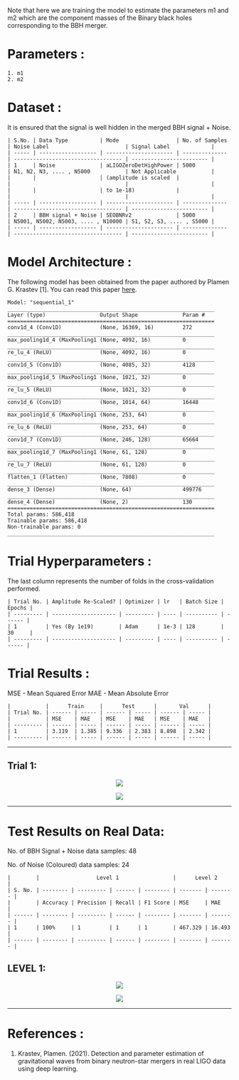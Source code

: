 Note that here we are training the model to estimate the parameters m1 and m2 which are the component masses of the Binary black holes corresponding to the BBH merger.

# Parameters :
```
1. m1 
2. m2
```

# Dataset :
It is ensured that the signal is well hidden in the merged BBH signal + Noise.
```
| S.No. | Data Type          | Mode                  | No. of Samples | Noise Label                        | Signal Label             |
| ----- | ------------------ | --------------------- | -------------- | ---------------------------------- | ------------------------ |
| 1     | Noise              | aLIGOZeroDetHighPower | 5000           | N1, N2, N3, .... , N5000           | Not Applicable           |
|       |                    | (amplitude is scaled  |                |                                    |                          |
|       |                    | to 1e-18)             |                |                                    |                          |
| ----- | ------------------ | --------------------- | -------------- | ---------------------------------- | ------------------------ |
| 2     | BBH signal + Noise | SEOBNRv2              | 5000           | N5001, N5002, N5003, .... , N10000 | S1, S2, S3, .... , S5000 |
| ----- | ------------------ | --------------------- | -------------- | ---------------------------------- | ------------------------ |
```

# Model Architecture :
The following model has been obtained from the paper authored by Plamen G. Krastev [1]. You can read this paper [here](/Literature%20Review/Classification/1D-CNN/krastev_1.pdf).
``` 
Model: "sequential_1"
_________________________________________________________________
Layer (type)                 Output Shape              Param #   
=================================================================
conv1d_4 (Conv1D)            (None, 16369, 16)         272       
_________________________________________________________________
max_pooling1d_4 (MaxPooling1 (None, 4092, 16)          0         
_________________________________________________________________
re_lu_4 (ReLU)               (None, 4092, 16)          0         
_________________________________________________________________
conv1d_5 (Conv1D)            (None, 4085, 32)          4128      
_________________________________________________________________
max_pooling1d_5 (MaxPooling1 (None, 1021, 32)          0         
_________________________________________________________________
re_lu_5 (ReLU)               (None, 1021, 32)          0         
_________________________________________________________________
conv1d_6 (Conv1D)            (None, 1014, 64)          16448     
_________________________________________________________________
max_pooling1d_6 (MaxPooling1 (None, 253, 64)           0         
_________________________________________________________________
re_lu_6 (ReLU)               (None, 253, 64)           0         
_________________________________________________________________
conv1d_7 (Conv1D)            (None, 246, 128)          65664     
_________________________________________________________________
max_pooling1d_7 (MaxPooling1 (None, 61, 128)           0         
_________________________________________________________________
re_lu_7 (ReLU)               (None, 61, 128)           0         
_________________________________________________________________
flatten_1 (Flatten)          (None, 7808)              0         
_________________________________________________________________
dense_3 (Dense)              (None, 64)                499776    
_________________________________________________________________
dense_4 (Dense)              (None, 2)                 130       
=================================================================
Total params: 586,418
Trainable params: 586,418
Non-trainable params: 0
_________________________________________________________________
```

# Trial Hyperparameters :
The last column represents the number of folds in the cross-validation performed.
```
| Trial No. | Amplitude Re-Scaled? | Optimizer | lr   | Batch Size | Epochs |
| --------- | -------------------- | --------- | ---- | ---------- | ------ |
| 1         | Yes (By 1e19)        | Adam      | 1e-3 | 128        | 30     |
| --------- | -------------------- | --------- | ---- | ---------- | ------ |
```

 <!-- No. of folds |
 ------------ |
 -            |
 ------------ | -->

<!-- ```
| 2         | Yes (By 1e19)        | Adam      | 1e-3 | 128        | 5      | 2            |
| --------- | -------------------- | --------- | ---- | ---------- | ------ | ------------ |
| 3         | Yes (By 1e19)        | Adam      | 1e-3 | 128        | 5      | 3            |
| --------- | -------------------- | --------- | ---- | ---------- | ------ | ------------ |
| 4         | Yes (By 1e19)        | Adam      | 1e-3 | 128        | 5      | 4            |
| --------- | -------------------- | --------- | ---- | ---------- | ------ | ------------ |
| 5         | Yes (By 1e19)        | Adam      | 1e-3 | 128        | 5      | 5            |
| --------- | -------------------- | --------- | ---- | ---------- | ------ | ------------ |
``` -->

# Trial Results :
MSE - Mean Squared Error
MAE - Mean Absolute Error

```
|           |      Train     |      Test      |       Val      |
| Trial No. | ------ | ----- | ------ | ----- | ------ | ----- |
|           | MSE    | MAE   | MSE    | MAE   | MSE    | MAE   |
| --------- | ------ | ----- | ------ | ----- | ------ | ----- |
| 1         | 3.119  | 1.385 | 9.336  | 2.383 | 8.898  | 2.342 |
| --------- | ------ | ----- | ------ | ----- | ------ | ----- |
```
<!-- ```
| 2         | 100%  |     | 1         | 1      | 1        |     |
| --------- | ----- | --- | --------- | ------ | -------- | --- |
| 3         | 100%  |     | 1         | 1      | 1        |     |
| --------- | ----- | --- | --------- | ------ | -------- | --- |
| 4         | 100%  |     | 1         | 1      | 1        |     |
| --------- | ----- | --- | --------- | ------ | -------- | --- |
| 5         | 100%  |     | 1         | 1      | 1        |     |
| --------- | ----- | --- | --------- | ------ | -------- | --- |
``` -->

<hr>

## Trial 1:

<p align="center"> <img src="screenshots/graph_1.png"> </p>
<p align="center"> <img src="screenshots/trial_1.png"> </p>
<hr>

<!-- ## Trial 2:
### Train Data Confusion Matrix
<p align="center"> <img src="screenshots/train_cm_2.png"> </p>

### Test Data Confusion Matrix
<p align="center"> <img src="screenshots/test_cm_2.png"> </p>

### Test Data ROC
<p align="center"> <img src="screenshots/test_roc_2.png"> </p>
<p align="center"> <img src="screenshots/graph_2.png"> </p>
<p align="center"> <img src="screenshots/trial_2.png"> </p>
<hr>

## Trial 3:
### Train Data Confusion Matrix
<p align="center"> <img src="screenshots/train_cm_3.png"> </p>

### Test Data Confusion Matrix
<p align="center"> <img src="screenshots/test_cm_3.png"> </p>

### Test Data ROC
<p align="center"> <img src="screenshots/test_roc_3.png"> </p>
<p align="center"> <img src="screenshots/graph_3.png"> </p>
<p align="center"> <img src="screenshots/trial_3.png"> </p>
<hr>

## Trial 4:
### Train Data Confusion Matrix
<p align="center"> <img src="screenshots/train_cm_4.png"> </p>

### Test Data Confusion Matrix
<p align="center"> <img src="screenshots/test_cm_4.png"> </p>

### Test Data ROC
<p align="center"> <img src="screenshots/test_roc_4.png"> </p>
<p align="center"> <img src="screenshots/graph_4.png"> </p>
<p align="center"> <img src="screenshots/trial_4.png"> </p>
<hr>

## Trial 5:
### Train Data Confusion Matrix
<p align="center"> <img src="screenshots/train_cm_5.png"> </p>

### Test Data Confusion Matrix
<p align="center"> <img src="screenshots/test_cm_5.png"> </p>

### Test Data ROC
<p align="center"> <img src="screenshots/test_roc_5.png"> </p>
<p align="center"> <img src="screenshots/graph_5.png"> </p>
<p align="center"> <img src="screenshots/trial_5.png"> </p>


<!-- # Test Results on Unseen Generated Data:
No. of BBH Signal + Noise data samples: 1000

No. of Noise (Coloured) data samples: 1000

```
|        |                  Level 1                 |      Level 2      |
| S. No. | -------- | --------- | ------ | -------- | ------- | ------- |
|        | Accuracy | Precision | Recall | F1 Score | MSE     | MAE     |
| ------ | -------- | --------- | ------ | -------- | ------- | ------- |
| 1      | 100%     | 1         | 1      | 1        | 500.453 | 384.373 |
| ------ | -------- | --------- | ------ | -------- | ------- | ------- |
```

## LEVEL 1:
<p align="center"> <img src="screenshots/gen_test_cm_1_level_1.png"> </p>
<p align="center"> <img src="screenshots/gen_test_roc_1_level_1.png"> </p>

<hr> -->

# Test Results on Real Data:
No. of BBH Signal + Noise data samples: 48

No. of Noise (Coloured) data samples: 24

```
|        |                  Level 1                 |      Level 2      |
| S. No. | -------- | --------- | ------ | -------- | ------- | ------- |
|        | Accuracy | Precision | Recall | F1 Score | MSE     | MAE     |
| ------ | -------- | --------- | ------ | -------- | ------- | ------- |
| 1      | 100%     | 1         | 1      | 1        | 467.329 | 16.493  |
| ------ | -------- | --------- | ------ | -------- | ------- | ------- |
```

## LEVEL 1:
<p align="center"> <img src="screenshots/real_cm_1_level_1.png"> </p>
<p align="center"> <img src="screenshots/real_roc_1_level_1.png"> </p>

<hr>

<!-- # Results on Marginal Events Data:
## LEVEL 1

Total no. of data samples in level 1:  27

```
| ------ | ------- | -------------- | -------------- | --------------- |
| S. No. | Scaling | No. of samples | No. of samples | No. of samples  |
|        |         | predicted as   | predicted as   | sent to Level 2 |
|        |         | Signal         | Noise          | model           |
| ------ | ------- | -------------- | -------------- | --------------- |
| 1      | 1e19    | 26             | 1              | 26              |
| ------ | ------- | -------------- | -------------- | --------------- |
| 2      | 1e18    | 20             | 7              | 20              |
| ------ | ------- | -------------- | -------------- | --------------- |
``` -->

<!-- ## LEVEL 2

Total no. of data samples in level 2:  25

```
| ------ | ------- | -------------- | -------------- |
| S. No. | Scaling | No. of samples | No. of samples |
|        |         | predicted as   | predicted as   |
|        |         | BBH Signal     | BNS Signal     |
| ------ | ------- | -------------- | -------------- |
| 1      | 1e19    | 26             | 0              |
| ------ | ------- | -------------- | -------------- |
| 2      | 1e18    | 20             | 0              |
| ------ | ------- | -------------- | -------------- |
``` -->

# References :
1. Krastev, Plamen. (2021). Detection and parameter estimation of gravitational waves from binary neutron-star mergers in real LIGO data using deep learning.



